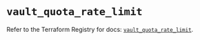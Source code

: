 # `vault_quota_rate_limit`

Refer to the Terraform Registry for docs: [`vault_quota_rate_limit`](https://registry.terraform.io/providers/hashicorp/vault/5.1.0/docs/resources/quota_rate_limit).
